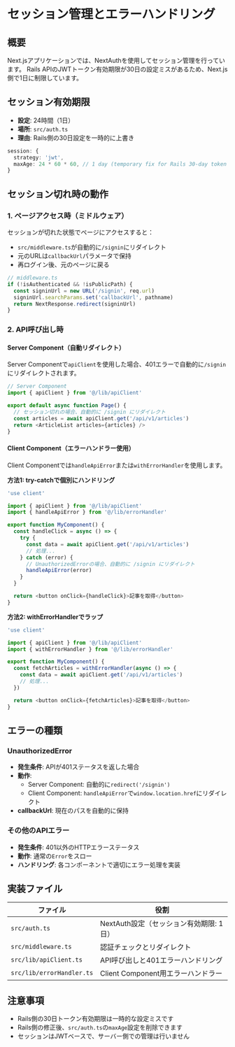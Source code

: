 # セッション管理とエラーハンドリング

## 概要

Next.jsアプリケーションでは、NextAuthを使用してセッション管理を行っています。
Rails APIのJWTトークン有効期限が30日の設定ミスがあるため、Next.js側で1日に制限しています。

## セッション有効期限

- **設定**: 24時間（1日）
- **場所**: `src/auth.ts`
- **理由**: Rails側の30日設定を一時的に上書き

```typescript
session: {
  strategy: 'jwt',
  maxAge: 24 * 60 * 60, // 1 day (temporary fix for Rails 30-day token issue)
}
```

## セッション切れ時の動作

### 1. ページアクセス時（ミドルウェア）

セッションが切れた状態でページにアクセスすると：

- `src/middleware.ts`が自動的に`/signin`にリダイレクト
- 元のURLは`callbackUrl`パラメータで保持
- 再ログイン後、元のページに戻る

```typescript
// middleware.ts
if (!isAuthenticated && !isPublicPath) {
  const signinUrl = new URL('/signin', req.url)
  signinUrl.searchParams.set('callbackUrl', pathname)
  return NextResponse.redirect(signinUrl)
}
```

### 2. API呼び出し時

#### Server Component（自動リダイレクト）

Server Componentで`apiClient`を使用した場合、401エラーで自動的に`/signin`にリダイレクトされます。

```typescript
// Server Component
import { apiClient } from '@/lib/apiClient'

export default async function Page() {
  // セッション切れの場合、自動的に /signin にリダイレクト
  const articles = await apiClient.get('/api/v1/articles')
  return <ArticleList articles={articles} />
}
```

#### Client Component（エラーハンドラー使用）

Client Componentでは`handleApiError`または`withErrorHandler`を使用します。

**方法1: try-catchで個別にハンドリング**

```typescript
'use client'

import { apiClient } from '@/lib/apiClient'
import { handleApiError } from '@/lib/errorHandler'

export function MyComponent() {
  const handleClick = async () => {
    try {
      const data = await apiClient.get('/api/v1/articles')
      // 処理...
    } catch (error) {
      // UnauthorizedErrorの場合、自動的に /signin にリダイレクト
      handleApiError(error)
    }
  }

  return <button onClick={handleClick}>記事を取得</button>
}
```

**方法2: withErrorHandlerでラップ**

```typescript
'use client'

import { apiClient } from '@/lib/apiClient'
import { withErrorHandler } from '@/lib/errorHandler'

export function MyComponent() {
  const fetchArticles = withErrorHandler(async () => {
    const data = await apiClient.get('/api/v1/articles')
    // 処理...
  })

  return <button onClick={fetchArticles}>記事を取得</button>
}
```

## エラーの種類

### UnauthorizedError

- **発生条件**: APIが401ステータスを返した場合
- **動作**:
  - Server Component: 自動的に`redirect('/signin')`
  - Client Component: `handleApiError`で`window.location.href`にリダイレクト
- **callbackUrl**: 現在のパスを自動的に保持

### その他のAPIエラー

- **発生条件**: 401以外のHTTPエラーステータス
- **動作**: 通常の`Error`をスロー
- **ハンドリング**: 各コンポーネントで適切にエラー処理を実装

## 実装ファイル

| ファイル | 役割 |
|---------|------|
| `src/auth.ts` | NextAuth設定（セッション有効期限: 1日） |
| `src/middleware.ts` | 認証チェックとリダイレクト |
| `src/lib/apiClient.ts` | API呼び出しと401エラーハンドリング |
| `src/lib/errorHandler.ts` | Client Component用エラーハンドラー |

## 注意事項

- Rails側の30日トークン有効期限は一時的な設定ミスです
- Rails側の修正後、`src/auth.ts`の`maxAge`設定を削除できます
- セッションはJWTベースで、サーバー側での管理は行いません
